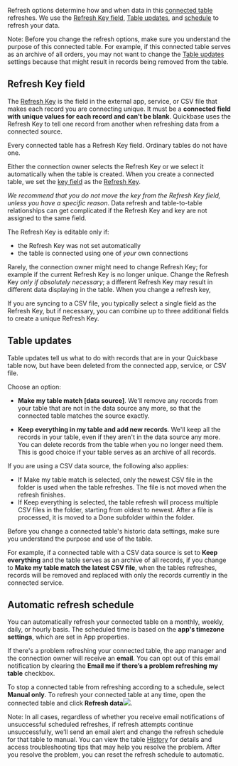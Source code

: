 Refresh options determine how and when data in this [connected table](https://helpv2.quickbase.com/hc/en-us/articles/4570308461716-About-Connected-Tables-) refreshes. We use the [Refresh Key field](https://helpv2.quickbase.com/hc/en-us/articles/4570314286100-Using-refresh-options#Refresh_ID_field), [Table updates](https://helpv2.quickbase.com/hc/en-us/articles/4570314286100-Using-refresh-options#Table_updates), and [schedule](https://helpv2.quickbase.com/hc/en-us/articles/4570314286100-Using-refresh-options#schedule) to refresh your data.

Note: Before you change the refresh options, make sure you understand the purpose of this connected table. For example, if this connected table serves as an archive of all orders, you may not want to change the [Table updates](https://helpv2.quickbase.com/hc/en-us/articles/4570314286100-Using-refresh-options#Table_updates) settings because that might result in records being removed from the table.

## Refresh Key field

The [Refresh Key](https://helpv2.quickbase.com/hc/en-us/articles/4570260038804-About-the-Refresh-Key-field-) is the field in the external app, service, or CSV file that makes each record you are connecting unique. It must be a **connected field with unique values for each record and can't be blank**. Quickbase uses the Refresh Key to tell one record from another when refreshing data from a connected source.

Every connected table has a Refresh Key field. Ordinary tables do not have one.

Either the connection owner selects the Refresh Key or we select it automatically when the table is created. When you create a connected table, we set the [key field](https://helpv2.quickbase.com/hc/en-us/articles/4570321550612-Setting-key-fields-for-tables-) as the [Refresh Key](https://helpv2.quickbase.com/hc/en-us/articles/4570260038804-About-the-Refresh-Key-field-).

_We recommend that you do not move the key from the Refresh Key field, unless you have a specific reason_. Data refresh and table-to-table relationships can get complicated if the Refresh Key and key are not assigned to the same field.

The Refresh Key is editable only if:

-   the Refresh Key was not set automatically
-   the table is connected using one of _your_ own connections

Rarely, the connection owner might need to change Refresh Key; for example if the current Refresh Key is no longer unique. Change the Refresh Key _only if absolutely necessary_; a different Refresh Key may result in different data displaying in the table. When you change a refresh key,

If you are syncing to a CSV file, you typically select a single field as the Refresh Key, but if necessary, you can combine up to three additional fields to create a unique Refresh Key.

## Table updates

Table updates tell us what to do with records that are in your Quickbase table now, but have been deleted from the connected app, service, or CSV file.

Choose an option:

-   **Make my table match \[data source\]**. We'll remove any records from your table that are not in the data source any more, so that the connected table matches the source exactly.
    
-   **Keep everything in my table and add new records**. We'll keep all the records in your table, even if they aren't in the data source any more. You can delete records from the table when you no longer need them. This is good choice if your table serves as an archive of all records.
    

If you are using a CSV data source, the following also applies:

-   If Make my table match is selected, only the newest CSV file in the folder is used when the table refreshes. The file is not moved when the refresh finishes.
-   If Keep everything is selected, the table refresh will process multiple CSV files in the folder, starting from oldest to newest. After a file is processed, it is moved to a Done subfolder within the folder.

Before you change a connected table's historic data settings, make sure you understand the purpose and use of the table.

For example, if a connected table with a CSV data source is set to **Keep everything** and the table serves as an archive of all records, if you change to **Make my table match the latest CSV file**, when the tables refreshes, records will be removed and replaced with only the records currently in the connected service.

## Automatic refresh schedule

You can automatically refresh your connected table on a monthly, weekly, daily, or hourly basis. The scheduled time is based on the **app's timezone settings**, which are set in App properties.

If there's a problem refreshing your connected table, the app manager and the connection owner will receive an **email**. You can opt out of this email notification by clearing the **Email me if there’s a problem refreshing my table** checkbox.

To stop a connected table from refreshing according to a schedule, select **Manual only**. To refresh your connected table at any time, open the connected table and click **Refresh data**![](https://helpv2.quickbase.com/hc/article_attachments/17374674564116).

Note: In all cases, regardless of whether you receive email notifications of unsuccessful scheduled refreshes, if refresh attempts continue unsuccessfully, we’ll send an email alert and change the refresh schedule for that table to manual. You can view the table [History](https://helpv2.quickbase.com/hc/en-us/articles/4570281951252-Viewing-connected-table-details-#History) for details and access troubleshooting tips that may help you resolve the problem. After you resolve the problem, you can reset the refresh schedule to automatic.